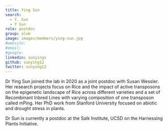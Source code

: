 ```yaml
---
title: Ying Sun
search:
  - Y. Sun
  - Y Sun
role: postdoc
group: alum
image: images/members/ying-sun.jpg
#website: 
#email: 
#google: 
linkedin: sunyings
github: sunying12
twitter: sunying12
---
```


Dr Ying Sun joined the lab in 2020 as a joint postdoc with Susan Wessler. Her research projects focus on Rice and the impact of active transposons on the epigenetic landscape of Rice across different varieties and a set of Recombinant Inbred Lines with varying composition of one transposon called mPing. Her PhD work from Stanford University focused on abiotic and drought stress in plants.

Dr Sun is currently a postdoc at the Salk Institute, UCSD on the Harnessing Plants Initiative.
